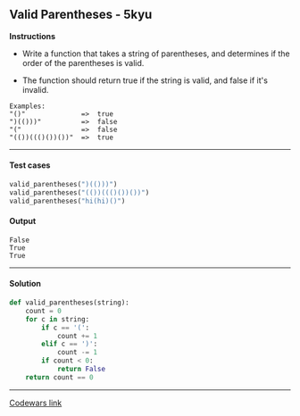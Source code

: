 ## Valid Parentheses - 5kyu

**Instructions**

- Write a function that takes a string of parentheses, and determines if the order of the parentheses is valid.

- The function should return true if the string is valid, and false if it's invalid.

```
Examples:
"()"              =>  true
")(()))"          =>  false
"("               =>  false
"(())((()())())"  =>  true
```
---

#### Test cases

```Python
valid_parentheses(")(()))")
valid_parentheses("(())((()())())")
valid_parentheses("hi(hi)()")
```

#### Output 
```
False
True
True
```

---

#### Solution

```python
def valid_parentheses(string):
    count = 0
    for c in string:
        if c == '(':
            count += 1
        elif c == ')':
            count -= 1
        if count < 0:
            return False
    return count == 0
```

---


[Codewars link](https://www.codewars.com/kata/52774a314c2333f0a7000688)
